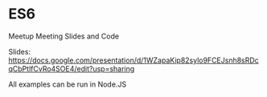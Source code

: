 # ES6
Meetup Meeting Slides and Code

Slides: https://docs.google.com/presentation/d/1WZapaKip82sylo9FCEJsnh8sRDcqCbPtlfCvRo4SOE4/edit?usp=sharing

All examples can be run in Node.JS
